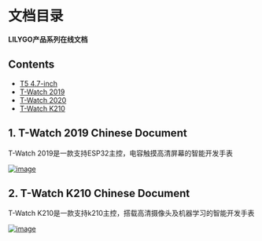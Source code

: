 # 文档目录 #

**LILYGO产品系列在线文档**

## Contents ##

* [T5 4.7-inch](#compilers)
* [T-Watch 2019](#ai)
* [T-Watch 2020](#benchmarking)
* [T-Watch K210](#build-systems)

## 1. T-Watch 2019 Chinese Document ##

T-Watch 2019是一款支持ESP32主控，电容触摸高清屏幕的智能开发手表

[![image](https://github.com/Xinyuan-LilyGO/Document_Menu/blob/main/image/image1.jpg)](https://t-watch.readthedocs.io/zh_CN/latest/)

## 2. T-Watch K210 Chinese Document ##

T-Watch K210是一款支持k210主控，搭载高清摄像头及机器学习的智能开发手表

[![image](https://github.com/Xinyuan-LilyGO/Document_Menu/blob/main/image/image2.jpg)](https://watch-k210.readthedocs.io/en/latest/)
